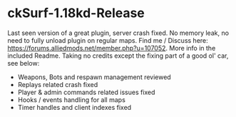# ckSurf-1.18kd-Release
  Last seen version of a great plugin, server crash fixed.
  No memory leak, no need to fully unload plugin on regular maps.
  Find me / Discuss here: https://forums.alliedmods.net/member.php?u=107052. More info in the included Readme.
  Taking no credits except the fixing part of a good ol' car, see below:
  - Weapons, Bots and respawn management reviewed
  - Replays related crash fixed
  - Player & admin commands related issues fixed
  - Hooks / events handling for all maps
  - Timer handles and client indexes fixed
#
